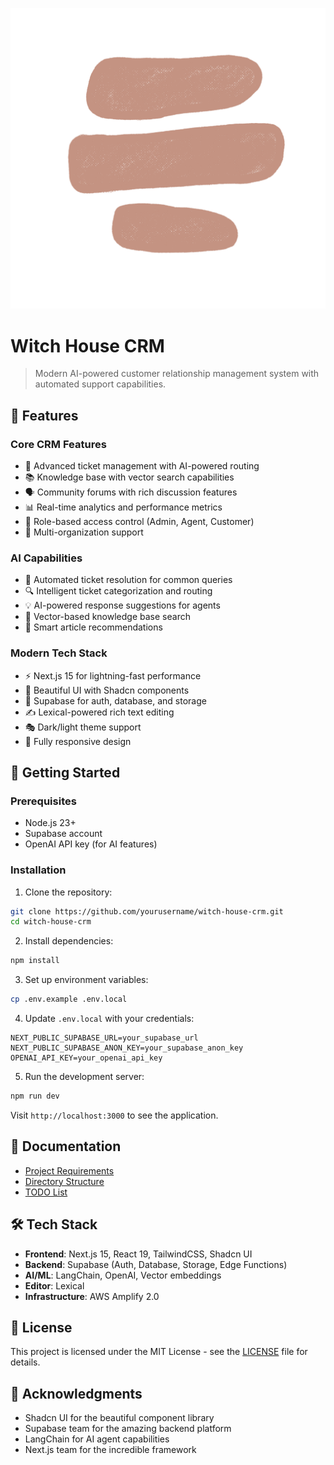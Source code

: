 ![Witch House CRM](public/images/Shapes%2014.png)

# Witch House CRM

> Modern AI-powered customer relationship management system with automated support capabilities.

## 🌟 Features


### Core CRM Features
- 🎫 Advanced ticket management with AI-powered routing
- 📚 Knowledge base with vector search capabilities
- 🗣️ Community forums with rich discussion features
- 📊 Real-time analytics and performance metrics
- 👥 Role-based access control (Admin, Agent, Customer)
- 🏢 Multi-organization support

### AI Capabilities
- 🤖 Automated ticket resolution for common queries
- 🔍 Intelligent ticket categorization and routing
- 💡 AI-powered response suggestions for agents
- 📝 Vector-based knowledge base search
- 🎯 Smart article recommendations

### Modern Tech Stack
- ⚡ Next.js 15 for lightning-fast performance
- 🎨 Beautiful UI with Shadcn components
- 🔐 Supabase for auth, database, and storage
- ✍️ Lexical-powered rich text editing
- 🎭 Dark/light theme support
- 📱 Fully responsive design

## 🚀 Getting Started

### Prerequisites
- Node.js 23+
- Supabase account
- OpenAI API key (for AI features)

### Installation

1. Clone the repository:
```bash
git clone https://github.com/yourusername/witch-house-crm.git
cd witch-house-crm
```

2. Install dependencies:
```bash
npm install
```

3. Set up environment variables:
```bash
cp .env.example .env.local
```

4. Update `.env.local` with your credentials:
```
NEXT_PUBLIC_SUPABASE_URL=your_supabase_url
NEXT_PUBLIC_SUPABASE_ANON_KEY=your_supabase_anon_key
OPENAI_API_KEY=your_openai_api_key
```

5. Run the development server:
```bash
npm run dev
```

Visit `http://localhost:3000` to see the application.

## 📖 Documentation

- [Project Requirements](docs/Project%20Requirements.md)
- [Directory Structure](docs/directory_structure.md)
- [TODO List](docs/TODO.md)

## 🛠️ Tech Stack

- **Frontend**: Next.js 15, React 19, TailwindCSS, Shadcn UI
- **Backend**: Supabase (Auth, Database, Storage, Edge Functions)
- **AI/ML**: LangChain, OpenAI, Vector embeddings
- **Editor**: Lexical
- **Infrastructure**: AWS Amplify 2.0

## 📄 License

This project is licensed under the MIT License - see the [LICENSE](LICENSE) file for details.


## 🙏 Acknowledgments

- Shadcn UI for the beautiful component library
- Supabase team for the amazing backend platform
- LangChain for AI agent capabilities
- Next.js team for the incredible framework
